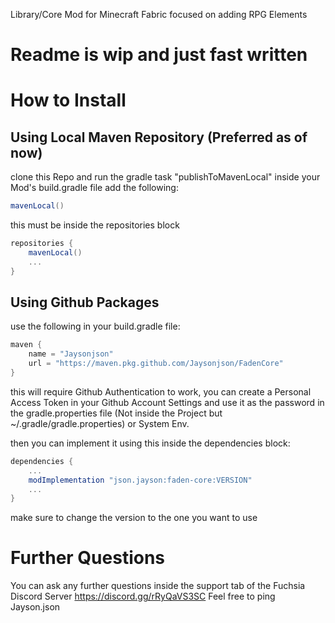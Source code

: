 Library/Core Mod for Minecraft Fabric focused on adding RPG Elements

# Readme is wip and just fast written

# How to Install
## Using Local Maven Repository (Preferred as of now)
clone this Repo and run the gradle task "publishToMavenLocal"
inside your Mod's build.gradle file add the following:
```gradle
mavenLocal()
```

this must be inside the repositories block
```gradle
repositories {
    mavenLocal()
    ...
}
```

## Using Github Packages

use the following in your build.gradle file:
```gradle
maven {
	name = "Jaysonjson"
	url = "https://maven.pkg.github.com/Jaysonjson/FadenCore"
}
```
this will require Github Authentication to work, you can create a Personal Access Token in your Github Account Settings and use it as the password in the gradle.properties file (Not inside the Project but ~/.gradle/gradle.properties) or System Env.


then you can implement it using this inside the dependencies block:
```gradle
dependencies {
    ...
	modImplementation "json.jayson:faden-core:VERSION"
    ...
}
```
make sure to change the version to the one you want to use


# Further Questions
You can ask any further questions inside the support tab of the Fuchsia Discord Server
https://discord.gg/rRyQaVS3SC
Feel free to ping Jayson.json